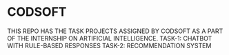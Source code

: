 # CODSOFT
THIS REPO HAS THE TASK PROJECTS ASSIGNED BY CODSOFT AS A PART OF THE INTERNSHIP ON ARTIFICIAL INTELLIGENCE.
TASK-1: CHATBOT WITH RULE-BASED RESPONSES
TASK-2: RECOMMENDATION SYSTEM
